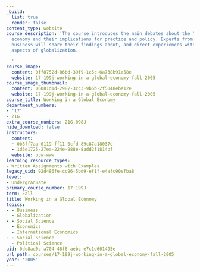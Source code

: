 ```yaml
---
_build:
  list: true
  render: false
content_type: website
course_description: 'The course introduces the main debates about the "new" global
  economy and their implications for practice and policy. Experts from academia and
  business will share their findings about, and direct experiences with, different
  aspects of globalization.

  '
course_image:
  content: 0ff8752d-06bd-39f9-1c5c-6a738b91e58e
  website: 17-199j-working-in-a-global-economy-fall-2005
course_image_thumbnail:
  content: 06081d1d-2987-3cc3-9b6b-2f5048ebe12e
  website: 17-199j-working-in-a-global-economy-fall-2005
course_title: Working in a Global Economy
department_numbers:
- '17'
- 21G
extra_course_numbers: 21G.098J
hide_download: false
instructors:
  content:
  - 0b8ff7aa-0119-ff11-0cfd-89c87a18037e
  - 1d6e1725-27ea-224e-988e-8add2f1814bf
  website: ocw-www
learning_resource_types:
- Written Assignments with Examples
legacy_uid: 92d486fe-cc96-5bd9-ef1f-e4afc90efba8
level:
- Undergraduate
primary_course_number: 17.199J
term: Fall
title: Working in a Global Economy
topics:
- - Business
  - Globalization
- - Social Science
  - Economics
  - International Economics
- - Social Science
  - Political Science
uid: 0de8ad0c-a704-48f6-aebc-e7c1d601495e
url_path: courses/17-199j-working-in-a-global-economy-fall-2005
year: '2005'
---
```

